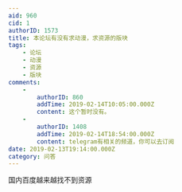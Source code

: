 ```yaml
---
aid: 960
cid: 1
authorID: 1573
title: 本论坛有没有求动漫，求资源的版块
tags:
    - 论坛
    - 动漫
    - 资源
    - 版块
comments:
    -
        authorID: 860
        addTime: 2019-02-14T10:05:00.000Z
        content: 这个暂时没有。
    -
        authorID: 1408
        addTime: 2019-02-14T18:54:00.000Z
        content: telegram有相关的频道，你可以去订阅
date: 2019-02-13T19:14:00.000Z
category: 问答
---
```


国内百度越来越找不到资源
